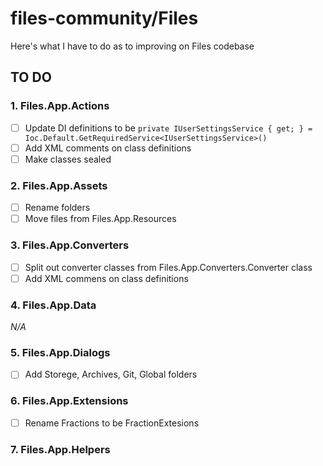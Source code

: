 # files-community/Files

Here's what I have to do as to improving on Files codebase

## TO DO

### 1. Files.App.Actions

- [ ] Update DI definitions to be `private IUserSettingsService { get; } = Ioc.Default.GetRequiredService<IUserSettingsService>()`
- [ ] Add XML comments on class definitions
- [ ] Make classes sealed

### 2. Files.App.Assets

- [ ] Rename folders
- [ ] Move files from Files.App.Resources

### 3. Files.App.Converters

- [ ] Split out converter classes from Files.App.Converters.Converter class
- [ ] Add XML commens on class definitions

### 4. Files.App.Data

_N/A_

### 5. Files.App.Dialogs

- [ ] Add Storege, Archives, Git, Global folders

### 6. Files.App.Extensions

- [ ] Rename Fractions to be FractionExtesions

### 7. Files.App.Helpers

